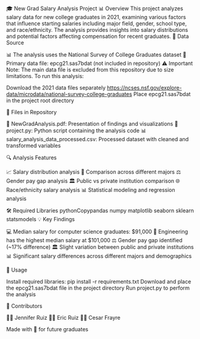 🎓 New Grad Salary Analysis Project
📊 Overview
This project analyzes salary data for new college graduates in 2021, examining various factors that influence starting salaries including major field, gender, school type, and race/ethnicity. The analysis provides insights into salary distributions and potential factors affecting compensation for recent graduates.
📂 Data Source

📊 The analysis uses the National Survey of College Graduates dataset
📁 Primary data file: epcg21.sas7bdat (not included in repository)
⚠️ Important Note: The main data file is excluded from this repository due to size limitations. To run this analysis:

Download the 2021 data files separately
https://ncses.nsf.gov/explore-data/microdata/national-survey-college-graduates
Place epcg21.sas7bdat in the project root directory



📑 Files in Repository

📄 NewGradAnalysis.pdf: Presentation of findings and visualizations
🐍 project.py: Python script containing the analysis code
📊 salary_analysis_data_processed.csv: Processed dataset with cleaned and transformed variables

🔍 Analysis Features

📈 Salary distribution analysis
🎯 Comparison across different majors
⚖️ Gender pay gap analysis
🏛️ Public vs private institution comparison
🌐 Race/ethnicity salary analysis
📊 Statistical modeling and regression analysis

🛠️ Required Libraries
pythonCopypandas
numpy
matplotlib
seaborn
sklearn
statsmodels
💡 Key Findings

💻 Median salary for computer science graduates: $91,000
🔧 Engineering has the highest median salary at $101,000
⚖️ Gender pay gap identified (~17% difference)
🏛️ Slight variation between public and private institutions
📊 Significant salary differences across different majors and demographics

🚀 Usage

Install required libraries: pip install -r requirements.txt
Download and place the epcg21.sas7bdat file in the project directory
Run project.py to perform the analysis

👥 Contributors

👩‍💻 Jennifer Ruiz
👨‍💻 Eric Ruiz
👨‍💻 Cesar Frayre


Made with 💖 for future graduates
